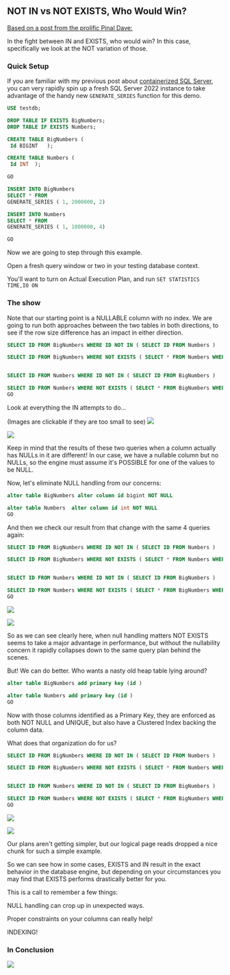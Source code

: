 ## NOT IN vs NOT EXISTS, Who Would Win?

[Based on a post from the prolific Pinal Dave:](https://twitter.com/pinaldave/status/1699244420418146747)

In the fight between IN and EXISTS, who would win? In this case, specifically we look at the NOT variation of those.

### Quick Setup

If you are familiar with my previous post about [containerized SQL Server](https://macfergusson.github.io/2023/08/25/Containers-Quick-Start.html), you can very rapidly spin up a fresh SQL Server 2022 instance to take advantage of the handy new `GENERATE_SERIES` function for this demo.

```sql
USE testdb;

DROP TABLE IF EXISTS BigNumbers;
DROP TABLE IF EXISTS Numbers;

CREATE TABLE BigNumbers (
 Id BIGINT   );

CREATE TABLE Numbers (
 Id INT  );

GO

INSERT INTO BigNumbers
SELECT * FROM 
GENERATE_SERIES ( 1, 2000000, 2)

INSERT INTO Numbers
SELECT * FROM 
GENERATE_SERIES ( 1, 1000000, 4)

GO
```

Now we are going to step through this example.

Open a fresh query window or two in your testing database context.

You'll want to turn on Actual Execution Plan, and run `SET STATISTICS TIME,IO ON`

### The show

Note that our starting point is a NULLABLE column with no index.
We are going to run both approaches between the two tables in both directions, to see if the row size difference has an impact in either direction.

```sql
SELECT ID FROM BigNumbers WHERE ID NOT IN ( SELECT ID FROM Numbers )

SELECT ID FROM BigNumbers WHERE NOT EXISTS ( SELECT * FROM Numbers WHERE Numbers.ID = BigNumbers.ID)


SELECT ID FROM Numbers WHERE ID NOT IN ( SELECT ID FROM BigNumbers )

SELECT ID FROM Numbers WHERE NOT EXISTS ( SELECT * FROM BigNumbers WHERE Numbers.ID = BigNumbers.ID)
GO
```
Look at everything the IN attempts to do...

(Images are clickable if they are too small to see)
[![](/images/INvEXIST1.png)](/images/INvEXIST1.png)

[![](/images/INvEXIST2.png)](/images/INvEXIST2.png)

Keep in mind that the results of these two queries when a column actually has NULLs in it are different!
In our case, we have a nullable column but no NULLs, so the engine must assume it's POSSIBLE for one of the values to be NULL.

Now, let's eliminate NULL handling from our concerns:
```sql
alter table BigNumbers alter column id bigint NOT NULL

alter table Numbers  alter column id int NOT NULL
GO
```

And then we check our result from that change with the same 4 queries again:
```sql
SELECT ID FROM BigNumbers WHERE ID NOT IN ( SELECT ID FROM Numbers )

SELECT ID FROM BigNumbers WHERE NOT EXISTS ( SELECT * FROM Numbers WHERE Numbers.ID = BigNumbers.ID)


SELECT ID FROM Numbers WHERE ID NOT IN ( SELECT ID FROM BigNumbers )

SELECT ID FROM Numbers WHERE NOT EXISTS ( SELECT * FROM BigNumbers WHERE Numbers.ID = BigNumbers.ID)
GO
```

[![](/images/INvEXIST3.png)](/images/INvEXIST3.png)

[![](/images/INvEXIST4.png)](/images/INvEXIST4.png)

So as we can see clearly here, when null handling matters NOT EXISTS seems to take a major advantage in performance, but without the nullability concern it rapidly collapses down to the same query plan behind the scenes.

But! We can do better. Who wants a nasty old heap table lying around?

```sql
alter table BigNumbers add primary key (id )

alter table Numbers add primary key (id )
GO
```

Now with those columns identified as a Primary Key, they are enforced as both NOT NULL and UNIQUE, but also have a Clustered Index backing the column data.

What does that organization do for us?

```sql
SELECT ID FROM BigNumbers WHERE ID NOT IN ( SELECT ID FROM Numbers )

SELECT ID FROM BigNumbers WHERE NOT EXISTS ( SELECT * FROM Numbers WHERE Numbers.ID = BigNumbers.ID)


SELECT ID FROM Numbers WHERE ID NOT IN ( SELECT ID FROM BigNumbers )

SELECT ID FROM Numbers WHERE NOT EXISTS ( SELECT * FROM BigNumbers WHERE Numbers.ID = BigNumbers.ID)
GO
```

[![](/images/INvEXIST5.png)](/images/INvEXIST5.png)

[![](/images/INvEXIST6.png)](/images/INvEXIST6.png)

Our plans aren't getting simpler, but our logical page reads dropped a nice chunk for such a simple example.

So we can see how in some cases, EXISTS and IN result in the exact behavior in the database engine, but depending on your circumstances you may find that EXISTS performs drastically better for you.

This is a call to remember a few things:

NULL handling can crop up in unexpected ways.

Proper constraints on your columns can really help!

INDEXING!

### In Conclusion


[![](/images/DBdidthis.png)](/images/DBdidthis.png)